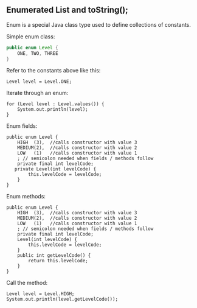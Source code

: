 ## Enumerated List and toString();

Enum is a special Java class type used to define collections of constants.

Simple enum class:
```java
public enum Level {
    ONE, TWO, THREE
}
```
Refer to the constants above like this:
```
Level level = Level.ONE;
```
Iterate through an enum:
```
for (Level level : Level.values()) {
    System.out.println(level);
}
```
Enum fields:
```
public enum Level {
    HIGH  (3),  //calls constructor with value 3
    MEDIUM(2),  //calls constructor with value 2
    LOW   (1)   //calls constructor with value 1
    ; // semicolon needed when fields / methods follow
    private final int levelCode;
   private Level(int levelCode) {
        this.levelCode = levelCode;
    }
}
```
Enum methods:
```
public enum Level {
    HIGH  (3),  //calls constructor with value 3
    MEDIUM(2),  //calls constructor with value 2
    LOW   (1)   //calls constructor with value 1
    ; // semicolon needed when fields / methods follow
    private final int levelCode;
    Level(int levelCode) {
        this.levelCode = levelCode;
    }    
    public int getLevelCode() {
        return this.levelCode;
    }    
}
```
Call the method:
```
Level level = Level.HIGH;
System.out.println(level.getLevelCode());
```
